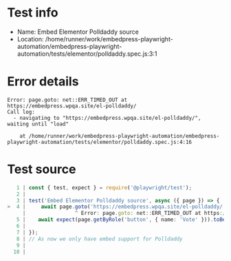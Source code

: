 # Test info

- Name: Embed Elementor Polldaddy source
- Location: /home/runner/work/embedpress-playwright-automation/embedpress-playwright-automation/tests/elementor/polldaddy.spec.js:3:1

# Error details

```
Error: page.goto: net::ERR_TIMED_OUT at https://embedpress.wpqa.site/el-polldaddy/
Call log:
  - navigating to "https://embedpress.wpqa.site/el-polldaddy/", waiting until "load"

    at /home/runner/work/embedpress-playwright-automation/embedpress-playwright-automation/tests/elementor/polldaddy.spec.js:4:16
```

# Test source

```ts
   1 | const { test, expect } = require('@playwright/test');
   2 |
   3 | test('Embed Elementor Polldaddy source', async ({ page }) => {
>  4 |     await page.goto('https://embedpress.wpqa.site/el-polldaddy/');
     |                ^ Error: page.goto: net::ERR_TIMED_OUT at https://embedpress.wpqa.site/el-polldaddy/
   5 |    await expect(page.getByRole('button', { name: 'Vote' })).toBeVisible();
   6 |     
   7 | });
   8 | // As now we only have embed support for Polldaddy
   9 |
  10 |
```